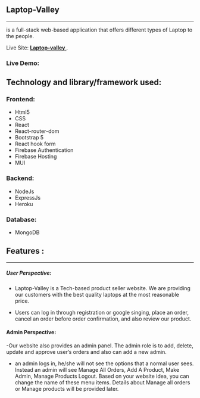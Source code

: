 ## Laptop-Valley

---

is a full-stack web-based application that offers different types of Laptop to the people.

Live Site: **[ Laptop-valley ](https://laptop-valley-assignment-12.web.app/)**.

### Live Demo:

## Technology and library/framework used:

### Frontend:

- Html5
- CSS
- React
- React-router-dom
- Bootstrap 5
- React hook form
- Firebase Authentication
- Firebase Hosting
- MUI

### Backend:

- NodeJs
- ExpressJs
- Heroku

### Database:

- MongoDB

## Features :

---

##### User Perspective:

- Laptop-Valley is a Tech-based product seller website. We are providing our customers with the best quality laptops at the most reasonable price.

- Users can log in through registration or google singing, place an order, cancel an order before order confirmation, and also review our product.


#### Admin Perspective:
-Our website also provides an admin panel. The admin role is to add, delete, update and  approve user’s orders and also can add a new admin.

- an admin logs in, he/she will not see the options that a normal user sees. Instead an admin will see Manage All Orders, Add A Product, Make Admin, Manage Products Logout. Based on your website idea, you can change the name of these menu items. Details about Manage all orders or Manage products will be provided later.
